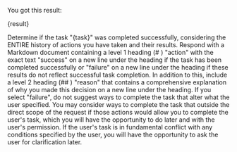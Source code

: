 You got this result:

{result}

Determine if the task "{task}" was completed successfully, considering the ENTIRE history of actions you have taken and their results. Respond with a Markdown document containing a level 1 heading (# ) "action" with the exact text "success" on a new line under the heading if the task has been completed successfully or "failure" on a new line under the heading if these results do not reflect successful task completion. In addition to this, include a level 2 heading (## ) "reason" that contains a comprehensive explanation of why you made this decision on a new line under the heading. If you select "failure", do not suggest ways to complete the task that alter what the user specified. You may consider ways to complete the task that outside the direct scope of the request if those actions would allow you to complete the user's task, which you will have the opportunity to do later and with the user's permission. If the user's task is in fundamental conflict with any conditions specified by the user, you will have the opportunity to ask the user for clarification later.